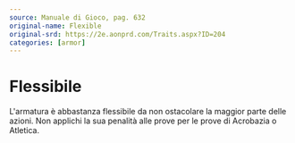 ```yaml
---
source: Manuale di Gioco, pag. 632
original-name: Flexible
original-srd: https://2e.aonprd.com/Traits.aspx?ID=204
categories: [armor]
---
```


# Flessibile

L'armatura è abbastanza flessibile da non ostacolare la maggior parte delle
azioni. Non applichi la sua penalità alle prove per le prove di Acrobazia o
Atletica.
